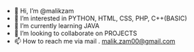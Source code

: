 - 👋 Hi, I’m @malikzam
- 👀 I’m interested in PYTHON, HTML, CSS, PHP, C++(BASIC)
- 🌱 I’m currently learning JAVA
- 💞️ I’m looking to collaborate on PROJECTS 
- 📫 How to reach me via mail . malik.zam00@gmail.com

<!---
malikzam/malikzam is a ✨ special ✨ repository because its `README.md` (this file) appears on your GitHub profile.
You can click the Preview link to take a look at your changes.
--->
